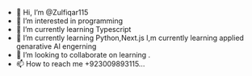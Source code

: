 - 👋 Hi, I’m @Zulfiqar115
- 👀 I’m interested in programming
- 🌱 I’m currently learning Typescript
- 🌱 I’m currently learning Python,Next.js
I,m currently learning applied genarative AI engerning  
- 💞️ I’m looking to collaborate on learning .
- 📫 How to reach me +923009893115...

<!---
Zulfiqar115/Zulfiqar115 is a ✨ special ✨ repository because its `README.md` (this file) appears on your GitHub profile.
You can click the Preview link to take a look at your changes.
--->
